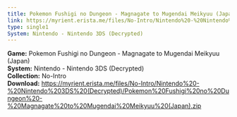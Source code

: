 ```yaml
---
title: Pokemon Fushigi no Dungeon - Magnagate to Mugendai Meikyuu (Japan)
link: https://myrient.erista.me/files/No-Intro/Nintendo%20-%20Nintendo%203DS%20(Decrypted)/Pokemon%20Fushigi%20no%20Dungeon%20-%20Magnagate%20to%20Mugendai%20Meikyuu%20(Japan).zip
type: single1
System: Nintendo - Nintendo 3DS (Decrypted)
---
```

<b>Game:</b> Pokemon Fushigi no Dungeon - Magnagate to Mugendai Meikyuu (Japan)<br>
<b>System:</b> Nintendo - Nintendo 3DS (Decrypted)<br>
<b>Collection:</b> No-Intro<br>
<b>Download:</b> https://myrient.erista.me/files/No-Intro/Nintendo%20-%20Nintendo%203DS%20(Decrypted)/Pokemon%20Fushigi%20no%20Dungeon%20-%20Magnagate%20to%20Mugendai%20Meikyuu%20(Japan).zip